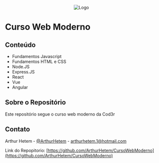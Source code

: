 <!-- PROJECT LOGO -->
<p  align="center">
<img  src="https://user-images.githubusercontent.com/7545272/83891733-03a49380-a724-11ea-8049-ad371400748b.jpg"  alt="Logo">


  

# Curso Web Moderno

## Conteúdo
  

* Fundamentos Javascript
* Fundamentos HTML e CSS
* Node.JS
* Express.JS
* React
* Vue
* Angular

## Sobre o Repositório

Este repositório segue o curso web moderno da Cod3r

## Contato

  

Arthur Hetem - [@ArthurHetem]([https://twitter.com/ArthurHetem](https://twitter.com/ArthurHetem)) - arthurhetem.1@hotmail.com

  

Link do Repopitorio: [https://github.com/ArthurHetem/CursoWebModerno](https://github.com/ArthurHetem/CursoWebModerno)